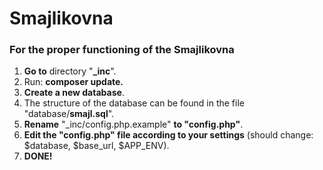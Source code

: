 # Smajlikovna
### For the proper functioning of the Smajlikovna
1) **Go to** directory "**_inc**".
2) Run: **composer update.**
3) **Create a new database**.
4) The structure of the database can be found in the file "database/**smajl.sql**".
5) **Rename** "_inc/config.php.example" **to "config.php"**.
6) **Edit the "config.php" file according to your settings** (should change: $database, $base_url, $APP_ENV).
7) **DONE!**